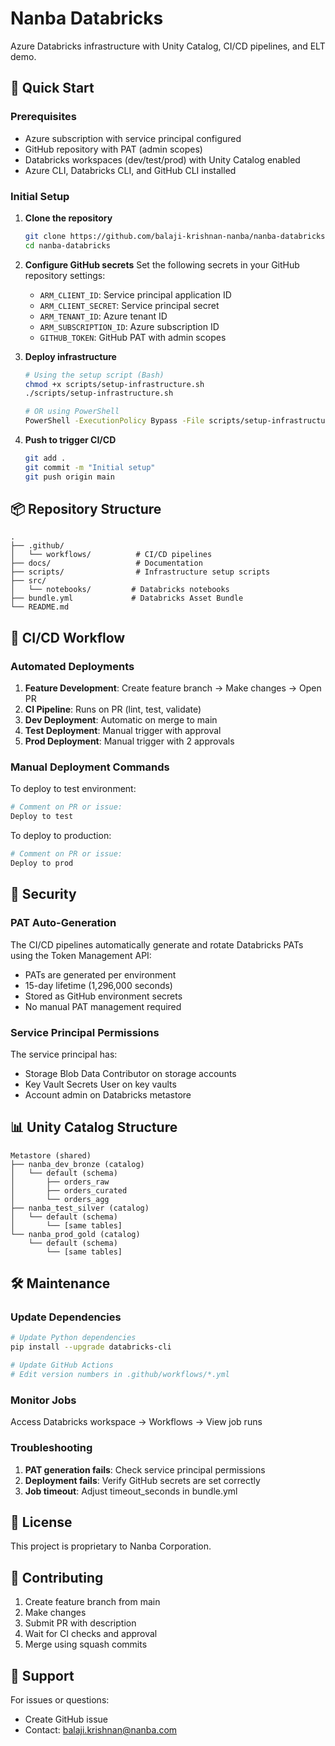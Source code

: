 # Nanba Databricks

Azure Databricks infrastructure with Unity Catalog, CI/CD pipelines, and ELT demo.

## 🚀 Quick Start

### Prerequisites

- Azure subscription with service principal configured
- GitHub repository with PAT (admin scopes)
- Databricks workspaces (dev/test/prod) with Unity Catalog enabled
- Azure CLI, Databricks CLI, and GitHub CLI installed

### Initial Setup

1. **Clone the repository**
   ```bash
   git clone https://github.com/balaji-krishnan-nanba/nanba-databricks.git
   cd nanba-databricks
   ```

2. **Configure GitHub secrets**
   Set the following secrets in your GitHub repository settings:
   - `ARM_CLIENT_ID`: Service principal application ID
   - `ARM_CLIENT_SECRET`: Service principal secret
   - `ARM_TENANT_ID`: Azure tenant ID
   - `ARM_SUBSCRIPTION_ID`: Azure subscription ID
   - `GITHUB_TOKEN`: GitHub PAT with admin scopes

3. **Deploy infrastructure**
   ```bash
   # Using the setup script (Bash)
   chmod +x scripts/setup-infrastructure.sh
   ./scripts/setup-infrastructure.sh

   # OR using PowerShell
   PowerShell -ExecutionPolicy Bypass -File scripts/setup-infrastructure.ps1
   ```

4. **Push to trigger CI/CD**
   ```bash
   git add .
   git commit -m "Initial setup"
   git push origin main
   ```

## 📦 Repository Structure

```
.
├── .github/
│   └── workflows/          # CI/CD pipelines
├── docs/                   # Documentation
├── scripts/                # Infrastructure setup scripts
├── src/
│   └── notebooks/         # Databricks notebooks
├── bundle.yml             # Databricks Asset Bundle
└── README.md
```

## 🔄 CI/CD Workflow

### Automated Deployments

1. **Feature Development**: Create feature branch → Make changes → Open PR
2. **CI Pipeline**: Runs on PR (lint, test, validate)
3. **Dev Deployment**: Automatic on merge to main
4. **Test Deployment**: Manual trigger with approval
5. **Prod Deployment**: Manual trigger with 2 approvals

### Manual Deployment Commands

To deploy to test environment:
```bash
# Comment on PR or issue:
Deploy to test
```

To deploy to production:
```bash
# Comment on PR or issue:
Deploy to prod
```

## 🔐 Security

### PAT Auto-Generation

The CI/CD pipelines automatically generate and rotate Databricks PATs using the Token Management API:
- PATs are generated per environment
- 15-day lifetime (1,296,000 seconds)
- Stored as GitHub environment secrets
- No manual PAT management required

### Service Principal Permissions

The service principal has:
- Storage Blob Data Contributor on storage accounts
- Key Vault Secrets User on key vaults
- Account admin on Databricks metastore

## 📊 Unity Catalog Structure

```
Metastore (shared)
├── nanba_dev_bronze (catalog)
│   └── default (schema)
│       ├── orders_raw
│       ├── orders_curated
│       └── orders_agg
├── nanba_test_silver (catalog)
│   └── default (schema)
│       └── [same tables]
└── nanba_prod_gold (catalog)
    └── default (schema)
        └── [same tables]
```

## 🛠️ Maintenance

### Update Dependencies

```bash
# Update Python dependencies
pip install --upgrade databricks-cli

# Update GitHub Actions
# Edit version numbers in .github/workflows/*.yml
```

### Monitor Jobs

Access Databricks workspace → Workflows → View job runs

### Troubleshooting

1. **PAT generation fails**: Check service principal permissions
2. **Deployment fails**: Verify GitHub secrets are set correctly
3. **Job timeout**: Adjust timeout_seconds in bundle.yml

## 📝 License

This project is proprietary to Nanba Corporation.

## 🤝 Contributing

1. Create feature branch from main
2. Make changes
3. Submit PR with description
4. Wait for CI checks and approval
5. Merge using squash commits

## 📧 Support

For issues or questions:
- Create GitHub issue
- Contact: balaji.krishnan@nanba.com